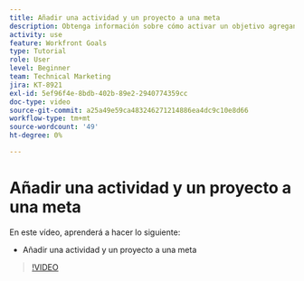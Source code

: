 ```yaml
---
title: Añadir una actividad y un proyecto a una meta
description: Obtenga información sobre cómo activar un objetivo agregando una actividad o un proyecto en [!DNL Workfront Goals].
activity: use
feature: Workfront Goals
type: Tutorial
role: User
level: Beginner
team: Technical Marketing
jira: KT-8921
exl-id: 5ef96f4e-8bdb-402b-89e2-2940774359cc
doc-type: video
source-git-commit: a25a49e59ca483246271214886ea4dc9c10e8d66
workflow-type: tm+mt
source-wordcount: '49'
ht-degree: 0%

---
```


# Añadir una actividad y un proyecto a una meta

En este vídeo, aprenderá a hacer lo siguiente:

* Añadir una actividad y un proyecto a una meta

>[!VIDEO](https://video.tv.adobe.com/v/335193/?quality=12&learn=on)
